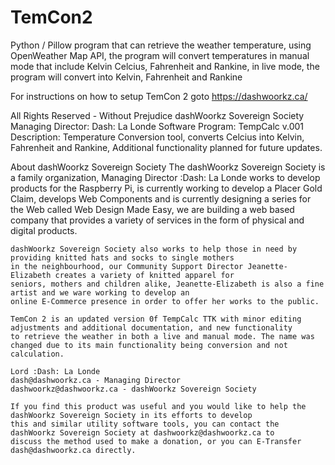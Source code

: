 # TemCon2
Python / Pillow program that can retrieve the weather temperature, using OpenWeather Map API, the program will convert temperatures in manual mode that include Kelvin Celcius, Fahrenheit and Rankine, in live mode, the program will convert into Kelvin, Fahrenheit and Rankine

For instructions on how to setup TemCon 2 goto https://dashwoorkz.ca/

All Rights Reserved - Without Prejudice
dashWoorkz Sovereign Society
Managing Director: Dash: La Londe
Software Program: TempCalc v.001
Description: Temperature Conversion tool, converts Celcius into Kelvin, Fahrenheit and Rankine,
             Additional functionality planned for future updates.
  
About dashWoorkz Sovereign Society
    The dashWoorkz Sovereign Society is a family organization, Managing Director :Dash: La Londe
    works to develop products for the Raspberry Pi, is currently working to develop a Placer Gold Claim,
    develops Web Components and is currently designing a series for the Web called Web Design Made Easy,
    we are building a web based company that provides a variety of services in the form of physical and digital products.

    dashWoorkz Sovereign Society also works to help those in need by providing knitted hats and socks to single mothers
    in the neighbourhood, our Community Support Director Jeanette-Elizabeth creates a variety of knitted apparel for
    seniors, mothers and children alike, Jeanette-Elizabeth is also a fine artist and we ware working to develop an
    online E-Commerce presence in order to offer her works to the public.

    TemCon 2 is an updated version 0f TempCalc TTK with minor editing adjustments and additional documentation, and new functionality
    to retrieve the weather in both a live and manual mode. The name was changed due to its main functionality being conversion and not calculation.

    Lord :Dash: La Londe
    dash@dashwoorkz.ca - Managing Director
    dashwoorkz@dashwoorkz.ca - dashWoorkz Sovereign Society

    If you find this product was useful and you would like to help the dashWoorkz Sovereign Society in its efforts to develop 
    this and similar utility software tools, you can contact the dashWoorkz Sovereign Society at dashwoorkz@dashwoorkz.ca to
    discuss the method used to make a donation, or you can E-Transfer dash@dashwoorkz.ca directly.

